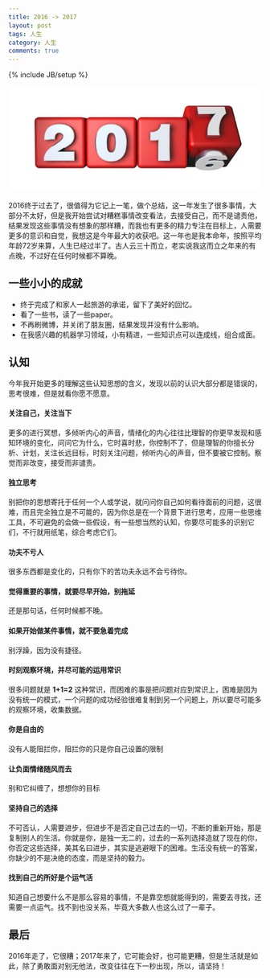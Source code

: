 ```yaml
---
title: 2016 -> 2017
layout: post
tags: 人生
category: 人生
comments: true
---
```

{% include JB/setup %}

<img src="/assets/2017.jpg" alt="" style="width:319;height:301">

2016终于过去了，很值得为它记上一笔，做个总结，这一年发生了很多事情，大部分不太好，但是我开始尝试对糟糕事情改变看法，去接受自己，而不是谴责他，结果发现这些事情没有想象的那样糟，而我也有更多的精力专注在目标上，人需要更多的意识和自觉，我想这是今年最大的收获吧。这一年也是我本命年，按照平均年龄72岁来算，人生已经过半了。古人云三十而立，老实说我这而立之年来的有点晚，不过好在任何时候都不算晚。

## 一些小小的成就

* 终于完成了和家人一起旅游的承诺，留下了美好的回忆。
* 看了一些书，读了一些paper。
* 不再刷微博，并关闭了朋友圈，结果发现并没有什么影响。
* 在我感兴趣的机器学习领域，小有精进，一些知识点可以连成线，组合成面。

## 认知
今年我开始更多的理解这些认知思想的含义，发现以前的认识大部分都是错误的，思考很难，但是就看你愿不愿意。

#### 关注自己，关注当下
更多的进行冥想，多倾听内心的声音，情绪化的内心往往比理智的你更早发现和感知环境的变化，问问它为什么，它时喜时悲，你控制不了，但是理智的你擅长分析、计划，关注长远目标，时刻关注问题，倾听内心的声音，但不要被它控制。察觉而非改变，接受而非谴责。

#### 独立思考
别把你的思想寄托于任何一个人或学说，就问问你自己如何看待面前的问题，这很难，而且完全独立是不可能的，因为你总是在一个背景下进行思考，应用一些思维工具，不可避免的会做一些假设，有一些想当然的认知，你要尽可能多的识别它们，不行就用纸笔，综合考虑它们。

#### 功夫不亏人
很多东西都是变化的，只有你下的苦功夫永远不会亏待你。

#### 觉得重要的事情，就要尽早开始，别拖延
还是那句话，任何时候都不晚。

#### 如果开始做某件事情，就不要急着完成
别浮躁，因为没有捷径。

#### 时刻观察环境，并尽可能的运用常识
很多问题就是 __1+1=2__ 这种常识，而困难的事是把问题对应到常识上，困难是因为没有统一的模式，一个问题的成功经验很难复制到另一个问题上，所以要尽可能多的观察环境，收集数据。

#### 你是自由的
没有人能阻拦你，阻拦你的只是你自己设置的限制

#### 让负面情绪随风而去
别和它纠缠了，想想你的目标

#### 坚持自己的选择
不可否认，人需要进步，但进步不是否定自己过去的一切，不断的重新开始，那是复制别人的生活。你就是你，是独一无二的，过去的一系列选择造就了现在的你，你否定这些选择，美其名曰进步，其实是逃避眼下的困难。生活没有统一的答案，你缺少的不是决绝的态度，而是坚持的毅力。

#### 找到自己的所好是个运气活
知道自己想要什么不是那么容易的事情，不是靠空想就能得到的，需要去寻找，还需要一点运气。找不到也没关系，毕竟大多数人也这么过了一辈子。

## 最后

2016年走了，它很糟；2017年来了，它可能会好，也可能更糟，但是生活就是如此，除了勇敢面对别无他法，改变往往在下一秒出现，所以，请坚持！
